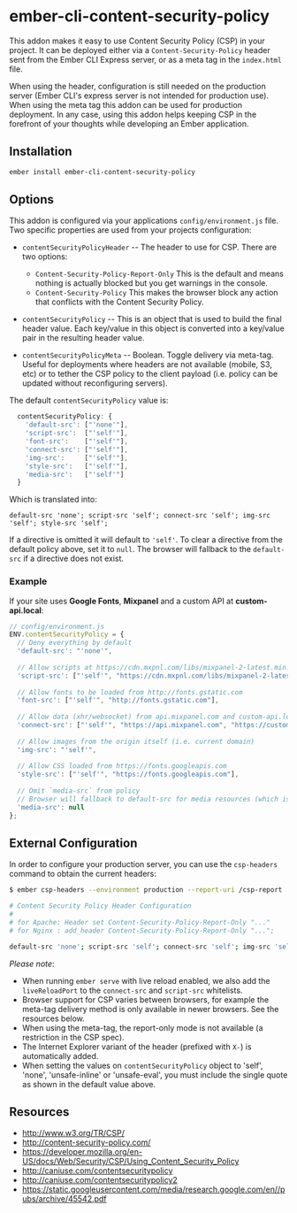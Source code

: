 # ember-cli-content-security-policy

This addon makes it easy to use Content Security Policy (CSP) in your project. It can be deployed either
via a `Content-Security-Policy` header sent from the Ember CLI Express server, or as a meta tag in the
`index.html` file.

When using the header, configuration is still needed on the production server (Ember CLI's express server 
is not intended for production use). When using the meta tag this addon can be used for production deployment.
In any case, using this addon helps keeping CSP in the forefront of your thoughts while developing an Ember application.

## Installation

```bash
ember install ember-cli-content-security-policy
```

## Options

This addon is configured via your applications `config/environment.js` file. Two specific properties are
used from your projects configuration:

* `contentSecurityPolicyHeader` -- The header to use for CSP. There are two options:
  - `Content-Security-Policy-Report-Only` This is the default and means nothing is actually blocked but you get warnings in the console.
  - `Content-Security-Policy` This makes the browser block any action that conflicts with the Content Security Policy.

* `contentSecurityPolicy` -- This is an object that is used to build the final header value. Each key/value
  in this object is converted into a key/value pair in the resulting header value.

* `contentSecurityPolicyMeta` -- Boolean. Toggle delivery via meta-tag. Useful for deployments where headers are not available (mobile, S3, etc) or to tether the CSP policy to the client payload (i.e. policy can be updated without reconfiguring servers).

The default `contentSecurityPolicy` value is:

```javascript
  contentSecurityPolicy: {
    'default-src': ["'none'"],
    'script-src':  ["'self'"],
    'font-src':    ["'self'"],
    'connect-src': ["'self'"],
    'img-src':     ["'self'"],
    'style-src':   ["'self'"],
    'media-src':   ["'self'"]
  }
```

Which is translated into:

```
default-src 'none'; script-src 'self'; connect-src 'self'; img-src 'self'; style-src 'self';
```

If a directive is omitted it will default to `'self'`. To clear a directive from the default policy above, set it to `null`. The browser will fallback to the `default-src` if a directive does not exist.

### Example

If your site uses **Google Fonts**, **Mixpanel** and a custom API at **custom-api.local**:

```javascript
// config/environment.js
ENV.contentSecurityPolicy = {
  // Deny everything by default
  'default-src': "'none'",
  
  // Allow scripts at https://cdn.mxpnl.com/libs/mixpanel-2-latest.min.js
  'script-src': ["'self'", "https://cdn.mxpnl.com/libs/mixpanel-2-latest.min.js"],
  
  // Allow fonts to be loaded from http://fonts.gstatic.com
  'font-src': ["'self'", "http://fonts.gstatic.com"],
  
  // Allow data (xhr/websocket) from api.mixpanel.com and custom-api.local
  'connect-src': ["'self'", "https://api.mixpanel.com", "https://custom-api.local"],
  
  // Allow images from the origin itself (i.e. current domain)
  'img-src': "'self'",
  
  // Allow CSS loaded from https://fonts.googleapis.com
  'style-src': ["'self'", "https://fonts.googleapis.com"],
  
  // Omit `media-src` from policy
  // Browser will fallback to default-src for media resources (which is 'none', see above)
  'media-src': null
};
```

## External Configuration

In order to configure your production server, you can use the `csp-headers` command to obtain
the current headers:

```bash
$ ember csp-headers --environment production --report-uri /csp-report

# Content Security Policy Header Configuration
#
# for Apache: Header set Content-Security-Policy-Report-Only "..."
# for Nginx : add_header Content-Security-Policy-Report-Only "...";

default-src 'none'; script-src 'self'; connect-src 'self'; img-src 'self'; style-src 'self'; report-uri /csp-report;
```

*Please note*:
+ When running `ember serve` with live reload enabled, we also add the `liveReloadPort` to
  the `connect-src` and `script-src` whitelists.
+ Browser support for CSP varies between browsers, for example the meta-tag delivery method is only available
  in newer browsers. See the resources below.
+ When using the meta-tag, the report-only mode is not available (a restriction in the CSP spec).
+ The Internet Explorer variant of the header (prefixed with `X-`) is automatically added.
+ When setting the values on `contentSecurityPolicy` object to 'self', 'none', 'unsafe-inline' or 'unsafe-eval', 
  you must include the single quote as shown in the default value above.

## Resources

* http://www.w3.org/TR/CSP/
* http://content-security-policy.com/
* https://developer.mozilla.org/en-US/docs/Web/Security/CSP/Using_Content_Security_Policy
* http://caniuse.com/contentsecuritypolicy
* http://caniuse.com/contentsecuritypolicy2
* https://static.googleusercontent.com/media/research.google.com/en//pubs/archive/45542.pdf
